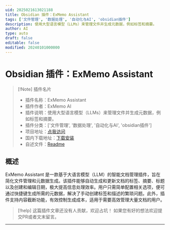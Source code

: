 ```yaml
---
uid: 2025021613021188
title: Obsidian 插件：ExMemo Assistant
tags: ['文件管理', '数据处理', '自动化与AI', 'obsidian插件']
description: 使用大型语言模型（LLMs）来管理文件并生成元数据，例如标签和摘要。
author: AI
type: auto
draft: false
editable: false
modified: 20240101000000
---
```


# Obsidian 插件：ExMemo Assistant

> [!Note] 插件名片
> - 插件名称：ExMemo Assistant
> - 插件作者：ExMemo AI
> - 插件说明：使用大型语言模型（LLMs）来管理文件并生成元数据，例如标签和摘要。
> - 插件分类：['文件管理', '数据处理', '自动化与AI', 'obsidian插件']
> - 项目地址：[点我访问](https://github.com/exmemo-ai/obsidian-exmemo-assistant)
> - 国内下载地址：[下载安装](https://pkmer.cn/products/plugin/pluginMarket/?exmemo-assistant)
> - 自述文件：[Readme](https://ghproxy.net/https://raw.githubusercontent.com/exmemo-ai/obsidian-exmemo-assistant/master/README.md)



## 概述

ExMemo Assistant 是一款基于大语言模型（LLM）的智能文档管理插件，旨在简化文件管理和元数据生成。该插件能够自动生成和更新文档的标签、摘要、标题以及创建和编辑日期，极大提高信息处理效率。用户只需简单配置相关选项，便可通过快捷键生成所需的元数据，解决了手动创建标签和描述的繁琐问题。此外，插件支持内容截断功能，有效控制生成成本，适用于需要高效管理大量文档的用户。


> [!help] 
> 这篇插件文章还没有人贡献，欢迎占坑！
> 如果您有好的想法欢迎提交PR或者文末留言。
> 

---




